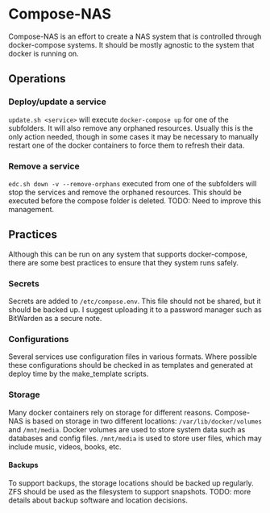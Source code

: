 # Compose-NAS

Compose-NAS is an effort to create a NAS system that is controlled through docker-compose systems. It should be mostly agnostic to the system that docker is running on. 

## Operations

### Deploy/update a service

`update.sh <service>` will execute `docker-compose up` for one of the subfolders. It will also remove any orphaned resources. 
Usually this is the only action needed, though in some cases it may be necessary to manually restart one of the docker containers to force them to refresh their data.

### Remove a service

`edc.sh down -v --remove-orphans` executed from one of the subfolders will stop the services and remove the orphaned resources. This should be executed before the compose folder is deleted. 
TODO: Need to improve this management. 

## Practices

Although this can be run on any system that supports docker-compose, there are some best practices to ensure that they system runs safely. 

### Secrets

Secrets are added to `/etc/compose.env`. This file should not be shared, but it should be backed up. I suggest uploading it to a password manager such as BitWarden as a secure note.

### Configurations

Several services use configuration files in various formats. Where possible these configurations should be checked in as templates and generated at deploy time by the make_template scripts. 

### Storage

Many docker containers rely on storage for different reasons. Compose-NAS is based on storage in two different locations: `/var/lib/docker/volumes` and `/mnt/media`. Docker volumes are used to store system data such as databases and config files. `/mnt/media` is used to store user files, which may include music, videos, books, etc. 

#### Backups

To support backups, the storage locations should be backed up regularly. ZFS should be used as the filesystem to support snapshots. 
TODO: more details about backup software and location decisions. 